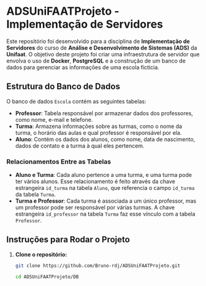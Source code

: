 # ADSUniFAATProjeto - Implementação de Servidores

Este repositório foi desenvolvido para a disciplina de **Implementação de Servidores** do curso de **Análise e Desenvolvimento de Sistemas (ADS)** da **Unifaat**. O objetivo deste projeto foi criar uma infraestrutura de servidor que envolva o uso de **Docker**, **PostgreSQL** e a construção de um banco de dados para gerenciar as informações de uma escola fictícia.

## Estrutura do Banco de Dados

O banco de dados `Escola` contém as seguintes tabelas:

- **Professor**: Tabela responsável por armazenar dados dos professores, como nome, e-mail e telefone.
- **Turma**: Armazena informações sobre as turmas, como o nome da turma, o horário das aulas e qual professor é responsável por ela.
- **Aluno**: Contém os dados dos alunos, como nome, data de nascimento, dados de contato e a turma à qual eles pertencem.

### Relacionamentos Entre as Tabelas

- **Aluno e Turma**: Cada aluno pertence a uma turma, e uma turma pode ter vários alunos. Esse relacionamento é feito através da chave estrangeira `id_turma` na tabela `Aluno`, que referencia o campo `id_turma` da tabela `Turma`.
- **Turma e Professor**: Cada turma é associada a um único professor, mas um professor pode ser responsável por várias turmas. A chave estrangeira `id_professor` na tabela `Turma` faz esse vínculo com a tabela `Professor`.

## Instruções para Rodar o Projeto

1. **Clone o repositório:**
   ```bash
   git clone https://github.com/Bruno-rdj/ADSUniFAATProjeto.git

   cd ADSUniFAATProjeto/DB
